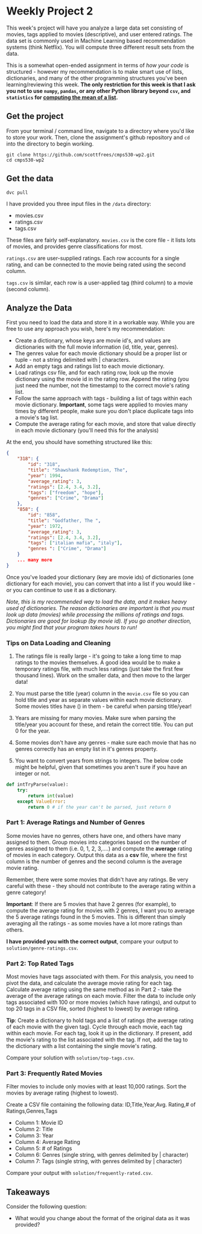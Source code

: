# Weekly Project 2
This week's project will have you analyze a large data set consisting of movies, tags applied to movies (descriptive), and user entered ratings.  The data set is commonly used in Machine Learning based recommendation systems (think Netflix).  You will compute three different result sets from the data.

This is a somewhat open-ended assignment in terms of *how your code* is structured - however my recommendation is to make smart use of lists, dictionaries, and many of the other programming structures you've been learning/reviewing this week.  **The only restriction for this week is that I ask you not to use `numpy`, `pandas`, or any other Python library beyond `csv`, and `statistics` for [computing the mean of a list](https://docs.python.org/3/library/statistics.html).**

## Get the project
From your terminal / command line, navigate to a directory where you'd like to store your work.  Then, clone the assignment's github repository and `cd` into the directory to begin working.

```
git clone https://github.com/scottfrees/cmps530-wp2.git
cd cmps530-wp2
```

## Get the data
```
dvc pull
```
I have provided you three input files in the `/data` directory:
- movies.csv
- ratings.csv
- tags.csv

These files are fairly self-explanatory.  `movies.csv` is the core file - it lists lots of movies, and provides genre classifications for most.

`ratings.csv` are user-supplied ratings.  Each row accounts for a single rating, and can be connected to the movie being rated using the second column.

`tags.csv` is similar, each row is a user-applied tag (third column) to a movie (second column).

## Analyze the Data
First you need to load the data and store it in a workable way.  While you are free to use any approach you wish, here's my recommendation:

- Create a dictionary, whose keys are movie id's, and values are dictionaries with the full movie information (id, title, year, genres). 
- The genres value for each movie dictionary should be a proper list or tuple - not a string delimited with | characters.
- Add an empty tags and ratings list to each movie dictionary.
- Load ratings csv file, and for each rating row, look up the movie dictionary using the movie id in the rating row.  Append the rating (you just need the number, not the timestamp) to the correct movie's rating list.
- Follow the same approach with tags - building a list of tags within each movie dictionary.  **Important**, some tags were applied to movies many times by different people, make sure you don't place duplicate tags into a movie's tag list.
- Compute the average rating for each movie, and store that value directly in each movie dictionary (you'll need this for the analysis)

At the end, you should have something structured like this:

```json
{
    "318": {
        "id": "318",
        "title": "Shawshank Redemption, The",
        "year": 1994,
        "average_rating": 3,
        "ratings": [2.4, 3.4, 3.2],
        "tags": ["freedom", "hope"],
        "genres": ["Crime", "Drama"]
    },
    "858": {
        "id": "858",
        "title": "Godfather, The ",
        "year": 1972,
        "average_rating": 3,
        "ratings": [2.4, 3.4, 3.2],
        "tags": ["italian mafia", "italy"],
        "genres ": ["Crime", "Drama"]
    }
    ... many more
}
```

Once you've loaded your dictionary (key are movie ids) of dictionaries (one dictionary for each movie), you can convert that into a list if you would like - or you can continue to use it as a dictionary.

*Note, this is my recommended way to load the data, and it makes heavy used of dictionaries.  The reason dictionaries are important is that you must look up data (movies) while processing the millions of ratings and tags.  Dictionaries are good for lookup (by movie id). If you go another direction, you might find that your program takes hours to run!*

### Tips on Data Loading and Cleaning
1. The ratings file is really large - it's going to take a long time to map ratings to the movies themselves.  A good idea would be to make a temporary ratings file, with much less ratings (just take the first few thousand lines).   Work on the smaller data, and then move to the larger data!

2.  You must parse the title (year) column in the `movie.csv` file so you can hold title and year as separate values within each movie dictionary.  Some movies titles have () in them - be careful when parsing title/year!  

3. Years are missing for many movies.  Make sure when parsing the title/year you account for these, and retain the correct title.  You can put 0 for the year.

4. Some movies don't have any genres - make sure each movie that has no genres correctly has an empty list in it's genres property.

5. You want to convert years from strings to integers.  The below code might be helpful, given that sometimes you aren't sure if you have an integer or not.

```python
def intTryParse(value):
    try:
        return int(value)
    except ValueError:
        return 0 # if the year can't be parsed, just return 0
```

### Part 1: Average Ratings and Number of Genres  
Some movies have no genres, others have one, and others have many assigned to them.  Group movies into categories based on the number of genres assigned to them (i.e. 0, 1, 2, 3,....) and compute the **average** rating of movies in each category.  Output this data as a **csv** file, where the first column is the number of genres and the second column is the average movie rating.

Remember, there were some movies that didn't have any ratings.  Be very careful with these - they should not contribute to the average rating within a genre category!

**Important**:  If there are 5 movies that have 2 genres (for example), to compute the average rating for movies  with 2 genres, I want you to average the 5 average ratings found in the 5 movies.  This is different than simply averaging all the ratings - as some movies have a lot more ratings than others.  

**I have provided you with the correct output**, compare your output to `solution/genre-ratings.csv`.

### Part 2:   Top Rated Tags
Most movies have tags associated with them.  For this analysis, you need to pivot the data, and calculate the average movie rating for each tag.  Calculate average rating using the same method as in Part 2 - take the average of the average ratings on each movie.  Filter the data to include only tags associated with 100 or more movies (which have ratings), and output to top 20 tags in a CSV file, sorted (highest to lowest) by average rating.

**Tip**:  Create a dictionary to hold tags and a list of ratings (the average rating of each movie with the given tag).  Cycle through each movie, each tag within each movie.  For each tag, look it up in the dictionary.  If present, add the movie's rating to the list associated with the tag.  If not, add the tag to the dictionary with a list containing the single movie's rating.

Compare your solution with `solution/top-tags.csv`.

### Part 3:  Frequently Rated Movies
Filter movies to include only movies with at least 10,000 ratings.  Sort the movies by average rating (highest to lowest).

Create a CSV file containing the following data:
ID,Title,Year,Avg. Rating,# of Ratings,Genres,Tags
- Column 1: Movie ID
- Column 2: Title
- Column 3: Year
- Column 4: Average Rating
- Column 5: # of Ratings
- Column 6: Genres (single string, with genres delimited by | character)
- Column 7: Tags (single string, with genres delimited by | character)

Compare your output with `solution/frequently-rated.csv`.

## Takeaways
Consider the following question:
  - What would you change about the format of the original data as it was provided?

